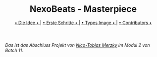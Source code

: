 <header>
<h1>NexoBeats - Masterpiece</h1>
<p><a href="dieIdee.md"> • Die Idee • </a> | <a href="ersteSchritte.md"> • Erste Schritte • </a> | <a href="img/pokemontypeimg.jpg"> • Types Image • </a> | <a href="contributors.md"> • Contributors • </a></p>
</header>

###### _Das ist das Abschluss Projekt von <u>Nico-Tobias Merzky</u> im Modul 2 von Batch 11._
